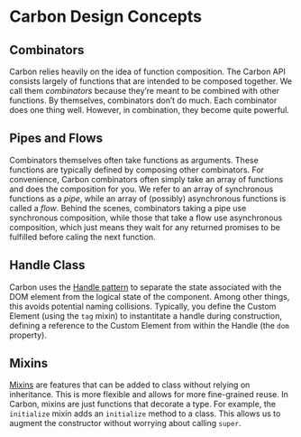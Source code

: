 # Carbon Design Concepts

## Combinators

Carbon relies heavily on the idea of function composition. The Carbon API consists largely of functions that are intended to be composed together. We call them *combinators* because they’re meant to be combined with other functions. By themselves, combinators don’t do much. Each combinator does one thing well. However, in combination, they become quite powerful.

## Pipes and Flows

Combinators themselves often take functions as arguments.  These functions are typically defined by composing other combinators. For convenience, Carbon combinators often simply take an array of functions and does the composition for you. We refer to an array of synchronous functions as a *pipe*, while an array of (possibly) asynchronous functions is called a *flow*. Behind the scenes, combinators taking a pipe use synchronous composition, while those that take a flow use asynchronous composition, which just means they wait for any returned promises to be fulfilled before caling the next function.

## Handle Class

Carbon uses the [Handle pattern][handle] to separate the state associated with the DOM element from the logical state of the component. Among other things, this avoids potential naming collisions. Typically, you define the Custom Element (using the `tag` mixin) to instantitate a handle during construction, defining a reference to the Custom Element from within the Handle (the `dom` property).

## Mixins

[Mixins][mixin] are features that can be added to class without relying on inheritance. This is more flexible and allows for more fine-grained reuse. In Carbon, mixins are just functions that decorate a type. For example, the `initialize` mixin adds an `initialize` method to a class. This allows us to augment the constructor without worrying about calling `super`.

[handle]: https://en.wikipedia.org/wiki/Handle_(computing)
[mixin]: https://en.wikipedia.org/wiki/Mixin